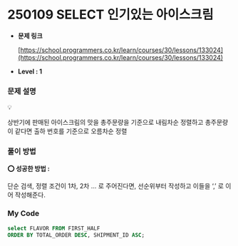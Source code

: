 # 250109 SELECT 인기있는 아이스크림

- **문제 링크**
    
    [https://school.programmers.co.kr/learn/courses/30/lessons/133024](https://school.programmers.co.kr/learn/courses/30/lessons/133024)
    
- **Level : 1**

### 문제 설명

<aside>
💡

상반기에 판매된 아이스크림의 맛을 총주문량을 기준으로 내림차순 정렬하고 총주문량이 같다면 출하 번호를 기준으로 오름차순 정렬

</aside>

### 풀이 방법

<aside>

**⭕ 성공한 방법 :** 

단순 검색, 정렬 조건이 1차, 2차 … 로 주어진다면, 선순위부터 작성하고 이들을 ‘,’ 로 이어 작성해준다.

</aside>

### My Code

```sql
select FLAVOR FROM FIRST_HALF 
ORDER BY TOTAL_ORDER DESC, SHIPMENT_ID ASC;
```